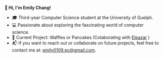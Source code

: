  **🍒 Hi, I'm Emily Chang!**
- 🎓 Third-year Computer Science student at the University of Guelph.
- 💻 Passionate about exploring the fascinating world of computer science.  
- 🚀 Current Project: Waffles or Pancakes (Colaborating with [Eleazar](https://github.com/P541M) )
- 📬 If you want to reach out or collaborate on future projects, feel free to contact me at: emily0109.ec@gmail.com.
